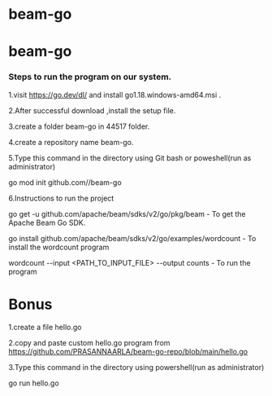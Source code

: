 # beam-go
# beam-go

### Steps to run the program on our system.

1.visit https://go.dev/dl/ and install go1.18.windows-amd64.msi .

2.After successful download ,install the setup file.

3.create a folder beam-go in 44517 folder.

4.create a repository name beam-go.

5.Type this command in the directory using Git bash or poweshell(run as administrator)

  go mod init github.com/<yourgithubusername>/beam-go
 
6.Instructions to run the project
 
  go get -u github.com/apache/beam/sdks/v2/go/pkg/beam - To get the Apache Beam Go SDK.
 
  go install github.com/apache/beam/sdks/v2/go/examples/wordcount - To install the wordcount program
 
  wordcount --input <PATH_TO_INPUT_FILE> --output counts - To run the program
  
 # Bonus
 
 1.create a file hello.go
 
 2.copy and paste custom hello.go program from https://github.com/PRASANNAARLA/beam-go-repo/blob/main/hello.go
 
 3.Type this command in the directory using powershell(run as administrator)
 
   go run hello.go
  
